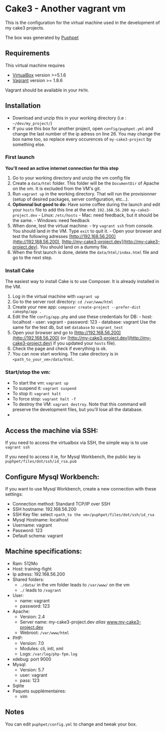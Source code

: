 # Cake3 - Another vagrant vm
This is the configuration for the virtual machine used in the development of my cake3 projects.

The box was generated by [Puphpet](https://puphpet.com/)

## Requirements

This virtual machine requires

  - [VirtualBox](https://www.virtualbox.org/wiki/Downloads) version >=5.1.6
  - [Vagrant](https://www.vagrantup.com/downloads.html) version >= 1.8.6

Vagrant should be available in your `PATH`.

## Installation

  - Download and unzip this in your working directory (i.e : `~/dev/my_project/`)
  - If you use this box for another project, open `config/puphpet.yml` and change the last number of the ip adress on line 26. You may change the box name too, so replace every occurences of `my-cake3-project` by something else.

### First launch
**You'll need an active internet connection for this step**

  1. Go to your working directory and unzip the vm config file
  2. Create a `data/html` folder. This folder will be the `DocumentDir` of Apache on the vm. It is excluded from the VM's git.
  3. Run `vagrant up` in the working directory. That will run the provisionner (setup of desired packages, server configuration, etc...).
  3. **Optionnal but good to do:** Have some coffee during the launch and edit your `hosts` file to add this line at the end: `192.168.56.200 my-cake3-project.dev`
    - Linux: `/etc/hosts`
    - Mac: need feedback, but it should be the same.
    - Windows: need feedback
  4. When done, test the virtual machine:
    - try `vagrant ssh` from console. You should land _in_ the VM. Type `exit` to quit it.
    - Open your browser and test the following adresses [http://192.168.56.200](http://192.168.56.200), [http://my-cake3-project.dev](http://my-cake3-project.dev). You should land on a dummy file.
  5. When the first launch is done, delete the `data/html/index.html` file and go to the next step.

### Install Cake

The easiest way to install Cake is to use Composer. It is already installed in the VM.

  1. Log in the virtual machine with `vagrant up`
  2. Go to the server root directory: `cd /var/www/html`
  3. Create your new app: `composer create-project --prefer-dist cakephp/app .`
  4. Edit the file `config/app.php` and use these credentials for DB:
    - host: localhost
    - user: vagrant
    - password: 123
    - database: vagrant
    Use the same for the test db, but set `database` to `vagrant_test`
  5. Open your browser and go to [http://192.168.56.200](http://192.168.56.200) (or [http://my-cake3-project.dev](http://my-cake3-project.dev) if you updated your `hosts` file).
  6. Check the page and check if everything is ok.
  7. You can now start working. The cake directory is in `<path_to_your_vm>/data/html`.

### Start/stop the vm:

  - To start the vm: `vagrant up`
  - To suspend it: `vagrant suspend`
  - To stop it: `vagrant halt`
  - To force stop: `vagrant halt -f`
  - To destroy the VM: `vagrant destroy`. Note that this command will preserve the development files, but you'll lose all the database.
  -
## Access the machine via SSH:

If you need to access the virtualbox via SSH, the simple way is to use `vagrant ssh`

If you need to access it ie, for Mysql Workbench, the public key is `puphpet/files/dot/ssh/id_rsa.pub`

## Configure Mysql Workbench:

If you want to use Mysql Workbench, create a new connection with these settings:
  - Connection method: Standard TCP/IP over SSH
  - SSH hostname: 192.168.56.200
  - SSH Key file: select `<path_to the vm>/puphpet/files/dot/ssh/id_rsa`
  - Mysql Hostname: localhost
  - Username: vagrant
  - Password: 123
  - Default schema: vagrant

## Machine specifications:

  - Ram: 512Mo
  - Host: training-fight
  - Ip adress: 192.168.56.200
  - Shared folders:
    - `./data/` in the vm folder leads to `/var/www/` on the vm
    - `./` leads to `/vagrant`
  - User:
    - name: vagrant
    - password: 123
  - Apache:
    - Version: 2.4
    - Server name: my-cake3-project.dev _alias_ www.my-cake3-project.dev
    - Webroot: `/var/www/html`
  - PHP:
    - Version: 7.0
    - Modules: cli, intl, xml
    - Logs: `/var/log/php-fpm.log`
  - xdebug: port 9000
  - Mysql:
    - Version: 5.7
    - user: vagrant
    - pass: 123
  - Sqlite
  - Paquets supplémentaires:
    - vim

## Notes
You can edit `puphpet/config.yml` to change and tweak your box.
